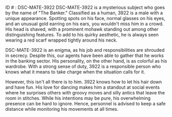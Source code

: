 ID # : DSC-MATE-3922
DSC-MATE-3922 is a mysterious subject who goes by the name of "The Banker." Classified as a human, 3922 is a male with a unique appearance. Spotting spots on his face, normal glasses on his eyes, and an unusual gold earring on his ears, you wouldn't miss him in a crowd. His head is shaved, with a prominent mohawk standing out among other distinguishing features. To add to his quirky aesthetic, he is always seen wearing a red scarf wrapped tightly around his neck.

DSC-MATE-3922 is an enigma, as his job and responsibilities are shrouded in secrecy. Despite this, our agents have been able to gather that he works in the banking sector. His personality, on the other hand, is as colorful as his wardrobe. With a strong sense of duty, 3922 is a responsible person who knows what it means to take charge when the situation calls for it.

However, this isn't all there is to him. 3922 knows how to let his hair down and have fun. His love for dancing makes him a standout at social events where he surprises others with groovy moves and silly antics that leave the room in stitches. While his intentions may be pure, his overwhelming presence can be hard to ignore. Hence, personnel is advised to keep a safe distance while monitoring his movements at all times.